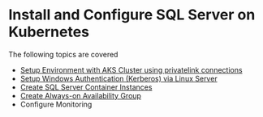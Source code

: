 # Install and Configure SQL Server on Kubernetes

The following topics are covered

* [Setup Environment with AKS Cluster using privatelink connections](./modules/setup.md)
* [Setup Windows Authentication (Kerberos) via Linux Server](./modules/kerberos.md)
* [Create SQL Server Container Instances](./modules/sql.md)
* [Create Always-on Availability Group](./modules/hadr.md)
* Configure Monitoring
